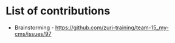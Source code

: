 # List of contributions

- Brainstorming - https://github.com/zuri-training/team-15_my-cms/issues/97
